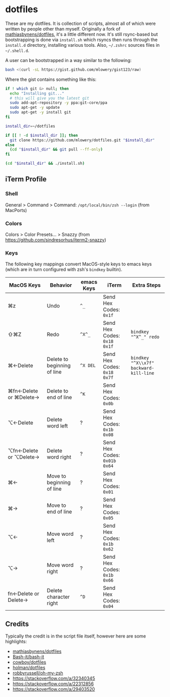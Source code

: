 # dotfiles

These are my dotfiles. It is collection of scripts, almost all of which were written by people other than myself. Originally a fork of [mathiasbynens/dotfiles](https://github.com/mathiasbynens/dotfiles), it's a little different now. It's still rsync-based but bootstrapping is done via `install.sh` which rsyncs then runs through the `install.d` directory, installing various tools. Also, `~/.zshrc` sources files in `~/.shell.d`.

A user can be bootstrapped in a way similar to the following:

```bash
bash <(curl -sL https://gist.github.com/mlowery/gist123/raw)
```

Where the gist contains something like this:

```bash
if ! which git &> null; then
  echo "Installing git..."
  # this will give you the latest git
  sudo add-apt-repository -y ppa:git-core/ppa
  sudo apt-get -y update
  sudo apt-get -y install git
fi

install_dir=~/dotfiles

if [[ ! -d $install_dir ]]; then
  git clone https://github.com/mlowery/dotfiles.git "$install_dir"
else
  (cd "$install_dir" && git pull --ff-only)
fi

(cd "$install_dir" && ./install.sh)
```

## iTerm Profile

### Shell

General > Command > Command: `/opt/local/bin/zsh --login` (from MacPorts)

### Colors

Colors > Color Presets... > Snazzy (from https://github.com/sindresorhus/iterm2-snazzy)

### Keys

The following key mappings convert MacOS-style keys to emacs keys (which are in turn configured with zsh's `bindkey` builtin).

MacOS Keys|Behavior|emacs Keys|iTerm|Extra Steps
---|---|---|---|---
⌘z|Undo|`^_`|Send Hex Codes: `0x1f`|
⇧⌘Z|Redo|`^X^_`|Send Hex Codes: `0x18 0x1f`|`bindkey "^X^_" redo`
⌘←Delete|Delete to beginning of line|`^X DEL`|Send Hex Codes: `0x18 0x7f`|`bindkey "^X\\x7f" backward-kill-line`
⌘fn←Delete or ⌘Delete→|Delete to end of line|`^K`|Send Hex Codes: `0x0b`
⌥←Delete|Delete word left|?|Send Hex Codes: `0x1b 0x08`|
⌥fn←Delete or ⌥Delete→|Delete word right|?|Send Hex Codes: `0x01b 0x64`|
⌘←|Move to beginning of line|?|Send Hex Codes: `0x01`|
⌘→|Move to end of line|?|Send Hex Codes: `0x05`|
⌥←|Move word left|?|Send Hex Codes: `0x1b 0x62`|
⌥→|Move word right|?|Send Hex Codes: `0x1b 0x66`|
fn←Delete or Delete→|Delete character right|`^D`|Send Hex Codes: `0x04`|

## Credits

Typically the credit is in the script file itself, however here are some highlights:

* [mathiasbynens/dotfiles](https://github.com/mathiasbynens/dotfiles)
* [Bash-it/bash-it](https://github.com/Bash-it/bash-it)
* [cowboy/dotfiles](https://github.com/cowboy/dotfiles)
* [holman/dotfiles](https://github.com/holman/dotfiles)
* [robbyrussell/oh-my-zsh](https://github.com/robbyrussell/oh-my-zsh)
* https://stackoverflow.com/a/32340345
* https://stackoverflow.com/a/22312856
* https://stackoverflow.com/a/29403520

